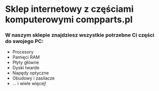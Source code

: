 Sklep internetowy z częściami komputerowymi
compparts.pl
===

### W naszym sklepie znajdziesz wszystkie potrzebne Ci części do swojego PC:

* Procesory
* Pamięci RAM
* Płyty główne
* Dyski twarde
* Napędy optyczne
* Obudowy i zasilacze
* ... i wiele więcej!
